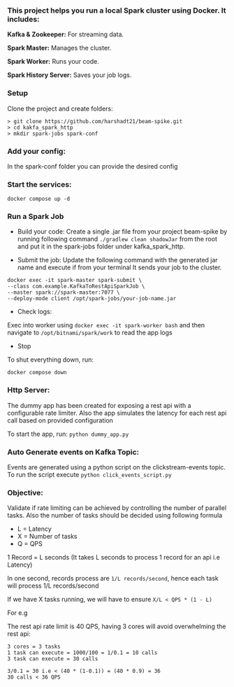 ### This project helps you run a local Spark cluster using Docker. It includes:

**Kafka & Zookeeper:** For streaming data.

**Spark Master:** Manages the cluster.

**Spark Worker:** Runs your code.

**Spark History Server:** Saves your job logs.

### Setup
Clone the project and create folders:
```
> git clone https://github.com/harshadt21/beam-spike.git
> cd kakfa_spark_http
> mkdir spark-jobs spark-conf
```
### Add your config:

In the spark-conf folder you can provide the desired config

###  Start the services:

```docker compose up -d```

###  Run a Spark Job
- Build your code: Create a single .jar file from your project beam-spike by running following command
```./gradlew clean shadowJar``` from the root
and put it in the spark-jobs folder under kafka_spark_http.


- Submit the job: Update the following command with the generated jar name and execute if from your terminal
It sends your job to the cluster.

```
docker exec -it spark-master spark-submit \
--class com.example.KafkaToRestApiSparkJob \
--master spark://spark-master:7077 \
--deploy-mode client /opt/spark-jobs/your-job-name.jar
```

- Check logs:

Exec into worker using
```docker exec -it spark-worker bash``` and then navigate to ```/opt/bitnami/spark/work``` to
read the app logs 

- Stop

To shut everything down, run:

```docker compose down```


### Http Server:

The dummy app has been created for exposing a rest api with a configurable rate limiter.
Also the app simulates the latency for each rest api call based on provided configuration

To start the app, run:
```python dummy_app.py```

### Auto Generate events on Kafka Topic:

Events are generated using a python script on the clickstream-events topic. 
To run the script execute `python click_events_script.py` 


### Objective:

Validate if rate limiting can be achieved by controlling the number of parallel tasks. Also the number of tasks should be decided using following formula

- L = Latency
- X = Number of tasks
- Q = QPS 

1 Record = L seconds (It takes L seconds to process 1 record for an api i.e Latency)

In one second, records process are
`1/L records/second`, hence each task will process 1/L records/second

If we have X tasks running, we will have to ensure
```X/L < QPS * (1 - L)```

For e.g

The rest api rate limit is 40 QPS, having 3 cores will avoid overwhelming the rest api:
```
3 cores = 3 tasks
1 task can execute = 1000/100 = 1/0.1 = 10 calls
3 task can execute = 30 calls 

3/0.1 = 30 i.e < (40 * (1-0.1)) = (40 * 0.9) = 36
30 calls < 36 QPS
```






